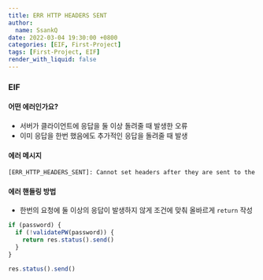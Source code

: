 ```yaml
---
title: ERR HTTP HEADERS SENT
author:
  name: SsankQ
date: 2022-03-04 19:30:00 +0800
categories: [EIF, First-Project]
tags: [First-Project, EIF]
render_with_liquid: false
---
```


### EIF

#### 어떤 에러인가요?

- 서버가 클라이언트에 응답을 둘 이상 돌려줄 때 발생한 오류
- 이미 응답을 한번 했음에도 추가적인 응답을 돌려줄 때 발생

#### 에러 메시지

```bash
[ERR_HTTP_HEADERS_SENT]: Cannot set headers after they are sent to the client
```

#### 에러 핸들링 방법

- 한번의 요청에 둘 이상의 응답이 발생하지 않게 조건에 맞춰 올바르게 `return` 작성

```js
if (password) {
  if (!validatePW(password)) {
    return res.status().send()
  }
}

res.status().send()
```
